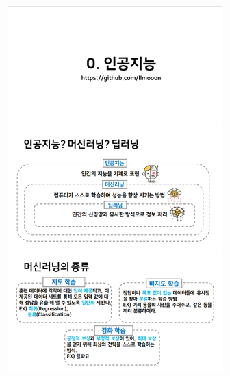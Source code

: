 
<img src="/img/0-1.png" style="max-width:100%;">

<img src="/img/0-2.png" style="max-width:100%;">

<img src="/img/0-4.png" style="max-width:100%;">

